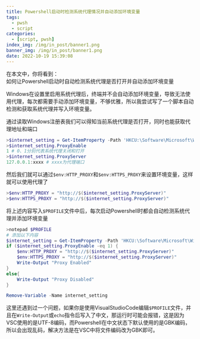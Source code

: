 ```yaml
---
title: Powershell启动时检测系统代理情况并自动添加环境变量
tags:
  - pwsh
  - script
categories:
  - [script, pwsh]
index_img: /img/in_post/banner1.png
banner_img: /img/in_post/banner1.png
date: 2022-10-19 15:39:08
---
```



在本文中，你将看到：  
如何让Powershell启动时自动检测系统代理是否打开并自动添加环境变量
<!-- more -->

Windows在设置里启用系统代理后，终端并不会自动添加环境变量，导致无法使用代理，每次都需要手动添加环境变量，不够优雅，所以我尝试写了一个脚本自动检测和获取系统代理并写入环境变量。


通过读取Windows注册表我们可以得知当前系统代理是否打开，同时也能获取代理地址和端口

```powershell
>$internet_setting = Get-ItemProperty -Path 'HKCU:\Software\Microsoft\Windows\CurrentVersion\Internet Settings'
>$internet_setting.ProxyEnable
1 # 0、1分别代表系统代理关闭和打开
>$internet_setting.ProxyServer
127.0.0.1:xxxx # xxxx为代理端口
```

然后我们就可以通过`$env:HTTP_PROXY`和`$env:HTTPS_PROXY`来设置环境变量，这样就可以使用代理了

```powershell
>$env:HTTP_PROXY = "http://$($internet_setting.ProxyServer)"
>$env:HTTPS_PROXY = "http://$($internet_setting.ProxyServer)"
```

将上述内容写入`$PROFILE`文件中后，每次启动Powershell时都会自动检测系统代理并添加环境变量

```powershell
>notepad $PROFILE
# 添加以下内容
$internet_setting = Get-ItemProperty -Path 'HKCU:\Software\Microsoft\Windows\CurrentVersion\Internet Settings'
if ($internet_setting.ProxyEnable -eq 1) {
    $env:HTTP_PROXY = "http://$($internet_setting.ProxyServer)"
    $env:HTTPS_PROXY = "http://$($internet_setting.ProxyServer)"
    Write-Output "Proxy Enabled"
}
else{
    Write-Output "Proxy Disabled"
}

Remove-Variable -Name internet_setting
```

这里还遇到过一个问题，如果你是使用VisualStudioCode编辑`$PROFILE`文件，并且在`Write-Output`或`echo`指令后写入了中文，那运行时可能会报错，这是因为VSC使用的是UTF-8编码，而Powershell在中文状态下默认使用的是GBK编码，所以会出现乱码，解决方法是在VSC中将文件编码改为GBK即可。
